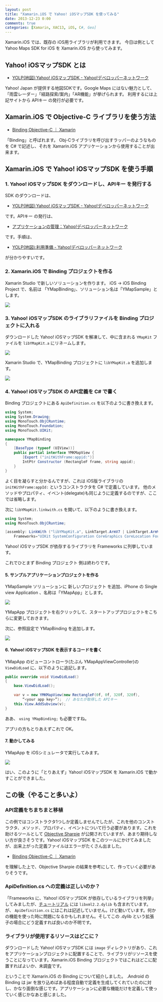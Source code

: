 ```yaml
---
layout: post
title: "Xamarin.iOS で Yahoo! iOSマップSDK を使ってみる"
date: 2013-12-23 0:00
comments: true
categories: [Xamarin, XAC13, iOS, C#, Geo]
---
```

Xamarin.iOS では、既存の iOS用ライブラリが利用できます。
今日は例として Yahoo Maps SDK for iOS を Xamarin.iOS から使ってみます。
<!--more-->
## Yahoo! iOSマップSDK とは

* [YOLP(地図):Yahoo! iOSマップSDK - Yahoo!デベロッパーネットワーク](http://developer.yahoo.co.jp/webapi/map/openlocalplatform/v1/iphonesdk/)

Yahoo! Japan が提供する地図SDKです。Google Maps にはない魅力として、「雨雲レーダー」「経路探索/案内」「AR機能」が挙げられます。
利用するには上記サイトから APIキー の発行が必要です。

## Xamarin.iOS で Objective-C ライブラリを使う方法

* [Binding Objective-C ｜ Xamarin](http://docs.xamarin.com/guides/ios/advanced_topics/binding_objective-c/)

「Binding」と呼ばれます。
Obj-Cライブラリを呼び出すラッパーのようなものを C# で記述し、それを Xamarin.iOS アプリケーションから使用することが出来ます。

## Xamarin.iOS で Yahoo! iOSマップSDK を使う手順

### 1. Yahoo! iOSマップSDK をダウンロードし、APIキー を発行する

SDK のダウンロードは、

* [YOLP(地図):Yahoo! iOSマップSDK - Yahoo!デベロッパーネットワーク](http://developer.yahoo.co.jp/webapi/map/openlocalplatform/v1/iphonesdk/)

です。APIキー の発行は、

* [アプリケーションの管理：Yahoo!デベロッパーネットワーク](https://e.developer.yahoo.co.jp/dashboard/)

です。手順は、

* [YOLP(地図):利用準備 - Yahoo!デベロッパーネットワーク](http://developer.yahoo.co.jp/webapi/map/openlocalplatform/v1/iphonesdk/tutorial1.html)

が分かりやすいです。

### 2. Xamarin.iOS で Binding プロジェクトを作る

Xamarin Studio で新しいソリューションを作ります。
iOS → iOS Binding Project で、名前は 「YMapBinding」、ソリューション名は「YMapSample」とします。

![](https://dl.dropboxusercontent.com/u/264530/qiita/using_ymapsdk_on_xamarin_ios_01.png)

### 3. Yahoo! iOSマップSDK のライブラリファイルを Binding プロジェクトに入れる

ダウンロードした Yahoo! iOSマップSDK を解凍して、中に含まれる ``YMapKit`` ファイルを ``libYMapKit.a`` にリネームします。

![](https://dl.dropboxusercontent.com/u/264530/qiita/using_ymapsdk_on_xamarin_ios_02.png)

Xamarin Studio で、YMapBinding プロジェクトに ``libYMapKit.a`` を追加します。

![](https://dl.dropboxusercontent.com/u/264530/qiita/using_ymapsdk_on_xamarin_ios_03.png)

### 4. Yahoo! iOSマップSDK の API定義を C# で書く

Binding プロジェクトにある ``ApiDefinition.cs`` を以下のように書き換えます。

```csharp ApiDefinition.cs
using System;
using System.Drawing;
using MonoTouch.ObjCRuntime;
using MonoTouch.Foundation;
using MonoTouch.UIKit;

namespace YMapBinding
{
    [BaseType (typeof (UIView))]
    public partial interface YMKMapView {
        [Export ("initWithFrame:appid:")]
        IntPtr Constructor (RectangleF frame, string appid);
    }
}
```

よく目を凝らすと分かるんですが、これは iOS版ライブラリの ``initWithFrame:appId:`` というコンストラクタを C# で定義しています。
他のメソッドやプロパティ、イベント(delegate)も同じように定義するのですが、ここでは省略します。

次に ``libYMapKit.linkwith.cs`` を開いて、以下のように書き換えます。

```csharp libYMapKit.linkwith.cs
using System;
using MonoTouch.ObjCRuntime;

[assembly: LinkWith ("libYMapKit.a", LinkTarget.ArmV7 | LinkTarget.ArmV7s | LinkTarget.Simulator ,ForceLoad = true, 
    Frameworks="UIKit SystemConfiguration CoreGraphics CoreLocation Foundation OpenGLES QuartzCore")]
```

Yahoo! iOSマップSDK が依存するライブラリを Frameworks に列挙しています。

これでひとまず Binding プロジェクト 側は終わりです。

#### 5. サンプルアプリケーションプロジェクトを作る

YMapSample ソリューションに 新しいプロジェクト を追加、iPhone の Single view Application 、名称は「YMapApp」とします。

![](https://dl.dropboxusercontent.com/u/264530/qiita/using_ymapsdk_on_xamarin_ios_04.png)

YMapApp プロジェクトを右クリックして、スタートアッププロジェクトをこちらに変更しておきます。

次に、参照設定で YMapBinding を追加します。

![](https://dl.dropboxusercontent.com/u/264530/qiita/using_ymapsdk_on_xamarin_ios_05.png)

#### 6. Yahoo! iOSマップSDK を表示するコードを書く

YMapApp のビューコントローラ(たぶん YMapAppViewController)の``ViewDidLoad`` に、以下のように追記します。

```csharp YMapAppViewController.cs
public override void ViewDidLoad()
{
    base.ViewDidLoad();
    
    var v = new YMKMapView(new RectangleF(0f, 0f, 320f, 320f), 
        “<your app key>”);  // あなたが取得した APIキー
    this.View.AddSubview(v);
}
```

ああ、 ``using YMapBinding;`` も必要ですね。

アプリの方もとりあえずこれで OK。

#### 7. 動かしてみる

YMapApp を iOSシミュレータで実行してみます。

![](https://dl.dropboxusercontent.com/u/264530/qiita/using_ymapsdk_on_xamarin_ios_06.gif)

はい、このように「とりあえず」Yahoo! iOSマップSDK を Xamarin.iOS で動かすことができました。

## この後（やること多いよ）

### API定義をちまちまと移植

この例ではコンストラクタ1つしか定義しませんでしたが、これを他のコンストラクタ、メソッド、プロパティ、イベントについて行う必要があります。これを助けるツールとして [Objective Sharpie](http://docs.xamarin.com/guides/ios/advanced_topics/binding_objective-c/objective_sharpie/) が公開されていますが、あまり期待しない方が良さそうです。Yahoo! iOSマップSDK をこのツールにかけてみましたが、出来上がった定義ファイルはエラーがたくさん出ました。

* [Binding Objective-C ｜ Xamarin](http://docs.xamarin.com/guides/ios/advanced_topics/binding_objective-c/)

を理解した上で、Objective Sharpie の結果を参考にして、作っていく必要がありそうです。

### ApiDefinition.cs への定義は正しいのか？

「Frameworks に、Yahoo! iOSマップSDK が依存しているライブラリを列挙」してみましたが、[チュートリアル](http://developer.yahoo.co.jp/webapi/map/openlocalplatform/v1/iphonesdk/tutorial1.html) には ``libxml2.2.dylib`` も含まれています。が、 ``ApiDefinition.cs`` にはこれは記述していません。けど動いています。何かの機能を使った時に問題になるかもしれません。そしてこの .dylib という拡張子の場合にどう定義すれば良いのか不明です。

### ライブラリが使用するリソースはどこに？

ダウンロードした Yahoo! iOSマップSDK には ``image`` ディレクトリがあり、これをアプリケーションプロジェクトに配置することで、ライブラリがリソースを使うことになっています。Xamarin.iOS Binding プロジェクトではこれはどこに配置すればよいか、未調査です。

ということで Xamarin.iOS の Binding について紹介しました。
.Android の Binding は jar を放り込めばある程度自動で定義を生成してくれていたのに対し、かなり面倒な感じです。アプリケーションに必要な機能だけを定義して使っていく感じかなあと感じました。
